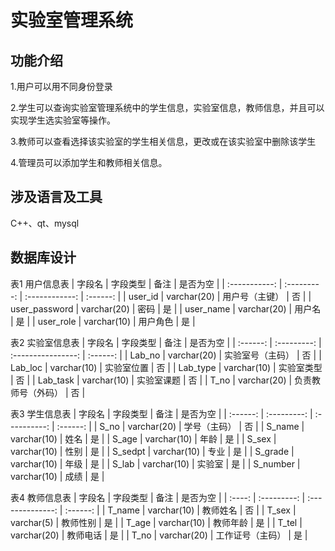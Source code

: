 # 实验室管理系统
## 功能介绍
1.用户可以用不同身份登录

2.学生可以查询实验室管理系统中的学生信息，实验室信息，教师信息，并且可以实现学生选实验室等操作。

3.教师可以查看选择该实验室的学生相关信息，更改或在该实验室中删除该学生

4.管理员可以添加学生和教师相关信息。

## 涉及语言及工具
C++、qt、mysql

## 数据库设计
表1 用户信息表
|    字段名     |  字段类型   |      备注      | 是否为空 |
| :-----------: | :---------: | :------------: | :------: |
|    user_id    | varchar(20) | 用户号（主键） |    否    |
| user_password | varchar(20) |      密码      |    是    |
|   user_name   | varchar(20) |     用户名     |    是    |
|   user_role   | varchar(10) |    用户角色    |    是    |

表2 实验室信息表
|  字段名  |  字段类型   |        备注        | 是否为空 |
| :------: | :---------: | :----------------: | :------: |
|  Lab_no  | varchar(20) |  实验室号（主码）  |    否    |
| Lab_loc  | varchar(10) |     实验室位置     |    否    |
| Lab_type | varchar(10) |     实验室类型     |    否    |
| Lab_task | varchar(10) |     实验室课题     |    否    |
|   T_no   | varchar(20) | 负责教师号（外码） |    否    |

表3 学生信息表
|  字段名  |  字段类型   |     备注     | 是否为空 |
| :------: | :---------: | :----------: | :------: |
|   S_no   | varchar(20) | 学号（主码） |    否    |
|  S_name  | varchar(10) |     姓名     |    是    |
|  S_age   | varchar(10) |     年龄     |    是    |
|  S_sex   | varchar(10) |     性别     |    是    |
| S_sedpt  | varchar(10) |     专业     |    是    |
| S_grade  | varchar(10) |     年级     |    是    |
|  S_lab   | varchar(10) |    实验室    |    是    |
| S_number | varchar(10) |     成绩     |    是    |

表4 教师信息表
| 字段名 |  字段类型   |       备注       | 是否为空 |
| :----: | :---------: | :--------------: | :------: |
| T_name | varchar(10) |     教师姓名     |    否    |
| T_sex  | varchar(5)  |     教师性别     |    是    |
| T_age  | varchar(10) |     教师年龄     |    是    |
| T_tel  | varchar(20) |     教师电话     |    是    |
|  T_no  | varchar(20) | 工作证号（主码） |    是    |
